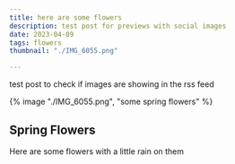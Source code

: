 ```yaml
---
title: here are some flowers
description: test post for previews with social images
date: 2023-04-09
tags: flowers
thumbnail: "./IMG_6055.png"

---
```

test post to check if images are showing in the rss feed


{% image "./IMG_6055.png", "some spring flowers" %}

## Spring Flowers

Here are some flowers with a little rain on them

